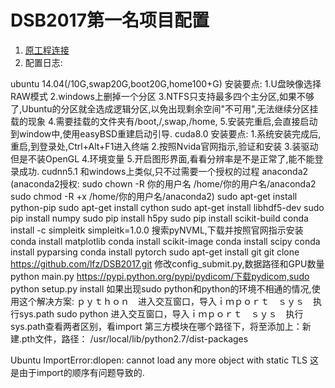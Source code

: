 DSB2017第一名项目配置
======================

1. [原工程连接](https://github.com/lfz/DSB2017)
2. 配置日志:

ubuntu 14.04(/10G,swap20G,boot20G,home100+G)
安装要点:
1.U盘映像选择RAW模式
2.windows上删掉一个分区
3.NTFS只支持最多四个主分区,如果不够了,Ubuntu的分区就全选成逻辑分区,以免出现剩余空间"不可用",无法继续分区挂载的现象
4.需要挂载的文件夹有/boot,/,swap,/home,
5.安装完重启,会直接启动到window中,使用easyBSD重建启动引导.
cuda8.0
安装要点:
1.系统安装完成后,重启,到登录处,Ctrl+Alt+F1进入终端
2.按照Nvida官网指示,验证和安装
3.装驱动但是不装OpenGL
4.环境变量
5.开启图形界面,看看分辨率是不是正常了,能不能登录成功.
cudnn5.1
和windows上类似,只不过需要一个授权的过程
anaconda2
    (anaconda2授权:
    sudo chown -R 你的用户名 /home/你的用户名/anaconda2
    sudo chmod -R +x /home/你的用户名/anaconda2)
sudo apt-get install python-pip
sudo apt-get install cython
sudo apt-get install libhdf5-dev
sudo pip install numpy
sudo pip install h5py
sudo pip install scikit-build
conda install -c simpleitk simpleitk=1.0.0 
搜索pyNVML,下载并按照官网指示安装
conda install matplotlib
conda install scikit-image
conda install scipy
conda install pyparsing
conda install pytorch
sudo apt-get install git
git clone https://github.com/lfz/DSB2017.git
修改config_submit.py,数据路径和GPU数量
python main.py
https://pypi.python.org/pypi/pydicom/下载pydicom,sudo python setup.py install
如果出现sudo python和python的环境不相通的情况,使用这个解决方案:
ｐｙｔｈｏｎ　进入交互窗口，导入ｉｍｐｏｒｔ　ｓｙｓ　执行sys.path 
sudo python 进入交互窗口，导入ｉｍｐｏｒｔ　ｓｙｓ　执行sys.path查看两者区别，看import 第三方模块在哪个路径下，将至添加上：新建.pth文件，路径： /usr/local/lib/python2.7/dist-packages 

Ubuntu ImportError:dlopen: cannot load any more object with static TLS
这是由于import的顺序有问题导致的.
